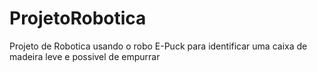 # ProjetoRobotica
Projeto de Robotica usando o robo E-Puck para identificar uma caixa de madeira leve e possivel de empurrar
